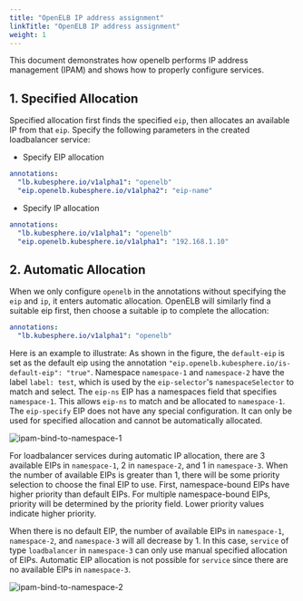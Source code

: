 ```yaml
---
title: "OpenELB IP address assignment"
linkTitle: "OpenELB IP address assignment"
weight: 1
---
```


This document demonstrates how openelb performs IP address management (IPAM) and shows how to properly configure services.

## 1. Specified Allocation

Specified allocation first finds the specified `eip`, then allocates an available IP from that `eip`. Specify the following parameters in the created loadbalancer service:

* Specify EIP allocation

```yaml
annotations:
  "lb.kubesphere.io/v1alpha1": "openelb"
  "eip.openelb.kubesphere.io/v1alpha2": "eip-name"
```

* Specify IP allocation

```yaml
annotations:
  "lb.kubesphere.io/v1alpha1": "openelb"
  "eip.openelb.kubesphere.io/v1alpha1": "192.168.1.10"
```

## 2. Automatic Allocation

When we only configure `openelb` in the annotations without specifying the `eip` and `ip`, it enters automatic allocation. OpenELB will similarly find a suitable eip first, then choose a suitable ip to complete the allocation:

```yaml
annotations:
  "lb.kubesphere.io/v1alpha1": "openelb"
```

Here is an example to illustrate:
As shown in the figure, the `default-eip` is set as the default eip using the annotation `"eip.openelb.kubesphere.io/is-default-eip": "true"`. Namespace `namespace-1` and `namespace-2` have the label `label: test`, which is used by the `eip-selector`'s `namespaceSelector` to match and select. The `eip-ns` EIP has a namespaces field that specifies `namespace-1`. This allows `eip-ns` to match and be allocated to `namespace-1`. The `eip-specify` EIP does not have any special configuration. It can only be used for specified allocation and cannot be automatically allocated.

![ipam-bind-to-namespace-1](/images/en/docs/getting-started/usage/ip-address-assignment/ipam-bind-to-namespace-1.svg)

For loadbalancer services during automatic IP allocation, there are 3 available EIPs in `namespace-1`, 2 in `namespace-2`, and 1 in `namespace-3`. When the number of available EIPs is greater than 1, there will be some priority selection to choose the final EIP to use. First, namespace-bound EIPs have higher priority than default EIPs. For multiple namespace-bound EIPs, priority will be determined by the priority field. Lower priority values indicate higher priority.

When there is no default EIP, the number of available EIPs in `namespace-1`, `namespace-2`, and `namespace-3` will all decrease by 1. In this case, `service` of type `loadbalancer` in `namespace-3` can only use manual specified allocation of EIPs. Automatic EIP allocation is not possible for `service` since there are no available EIPs in `namespace-3`.

![ipam-bind-to-namespace-2](/images/en/docs/getting-started/usage/ip-address-assignment/ipam-bind-to-namespace-2.svg)
